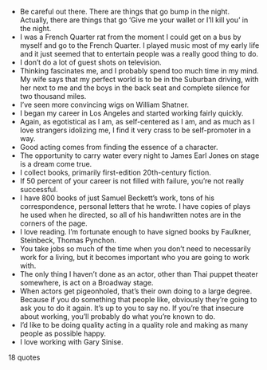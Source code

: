  - Be careful out there. There are things that go bump in the night. Actually, there are things that go ‘Give me your wallet or I’ll kill you’ in the night.
 - I was a French Quarter rat from the moment I could get on a bus by myself and go to the French Quarter. I played music most of my early life and it just seemed that to entertain people was a really good thing to do.
 - I don’t do a lot of guest shots on television.
 - Thinking fascinates me, and I probably spend too much time in my mind. My wife says that my perfect world is to be in the Suburban driving, with her next to me and the boys in the back seat and complete silence for two thousand miles.
 - I’ve seen more convincing wigs on William Shatner.
 - I began my career in Los Angeles and started working fairly quickly.
 - Again, as egotistical as I am, as self-centered as I am, and as much as I love strangers idolizing me, I find it very crass to be self-promoter in a way.
 - Good acting comes from finding the essence of a character.
 - The opportunity to carry water every night to James Earl Jones on stage is a dream come true.
 - I collect books, primarily first-edition 20th-century fiction.
 - If 50 percent of your career is not filled with failure, you’re not really successful.
 - I have 800 books of just Samuel Beckett’s work, tons of his correspondence, personal letters that he wrote. I have copies of plays he used when he directed, so all of his handwritten notes are in the corners of the page.
 - I love reading. I’m fortunate enough to have signed books by Faulkner, Steinbeck, Thomas Pynchon.
 - You take jobs so much of the time when you don’t need to necessarily work for a living, but it becomes important who you are going to work with.
 - The only thing I haven’t done as an actor, other than Thai puppet theater somewhere, is act on a Broadway stage.
 - When actors get pigeonholed, that’s their own doing to a large degree. Because if you do something that people like, obviously they’re going to ask you to do it again. It’s up to you to say no. If you’re that insecure about working, you’ll probably do what you’re known to do.
 - I’d like to be doing quality acting in a quality role and making as many people as possible happy.
 - I love working with Gary Sinise.

18 quotes